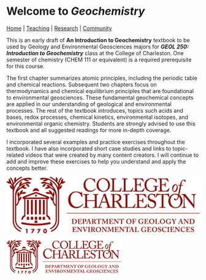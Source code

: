 # Welcome to *Geochemistry*

[Home](readme.md) | [Teaching](courses.md) | [Research](research.md) | [Community](community.md) 

This is an early draft of **An Introduction to Geochemistry** textbook to be used by Geology and Environmental Geosciences majors for ***GEOL 250: Introduction to Geochemistry*** class at the College of Charleston.  One semester of chemistry (CHEM 111 or equivalent) is a required prerequisite for this course.  

The first chapter summarizes atomic principles, including the periodic table and chemical reactions.  Subsequent two chapters focus on thermodynamics and chemical equilibrium principles that are foundational to environmental geosciences. These fundamental geochemical concepts are applied in our understanding of geological and environmental processes.  The rest of the textbook introduces, topics such acids and bases, redox processes, chemical kinetics, environmental isotopes, and environmental organic chemistry. Students are strongly advised to use this textbook and all suggested readings for more in-depth coverage.

I incorporated several examples and practice exercises throughout the textbook. I have also incorporated short case studies and links to topic-related videos that were created by many content creators. I will continue to add and improve these exercises to help you understand and apply the concepts better.


![Example](assets/Geolo-Envir-Geosc-dept.jpg)

<img src="assets/Geolo-Envir-Geosc-dept.jpg" style="width:300px">

